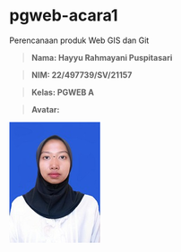 # pgweb-acara1
Perencanaan produk Web GIS dan Git

>**Nama: Hayyu Rahmayani Puspitasari**

>**NIM: 22/497739/SV/21157**

>**Kelas: PGWEB A**

>**Avatar:**

![Profil](image/pasfoto.jpg)